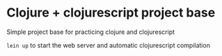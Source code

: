 # Clojure + clojurescript project base

Simple project base for practicing clojure and clojurescript

`lein up` to start the web server and automatic clojurescript compilation
